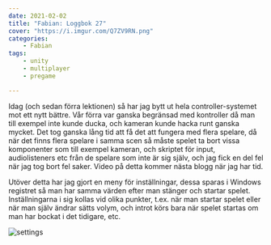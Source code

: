 ```yaml
---
date: 2021-02-02
title: "Fabian: Loggbok 27"
cover: "https://i.imgur.com/Q7ZV9RN.png"
categories: 
    - Fabian
tags:
    - unity
    - multiplayer
    - pregame

---
```


Idag (och sedan förra lektionen) så har jag bytt ut hela controller-systemet mot ett nytt bättre. Vår förra var ganska begränsad med kontroller då man till exempel inte kunde ducka, och kameran kunde hacka runt ganska mycket. Det tog ganska lång tid att få det att fungera med flera spelare, då när det finns flera spelare i samma scen så måste spelet ta bort vissa komponenter som till exempel kameran, och skriptet för input, audiolisteners etc från de spelare som inte är sig själv, och jag fick en del fel när jag tog bort fel saker. Video på detta kommer nästa blogg när jag har tid.

Utöver detta har jag gjort en meny för inställningar, dessa sparas i Windows registret så man har samma värden efter man stänger och startar spelet. Inställningarna i sig kollas vid olika punkter, t.ex. när man startar spelet eller när man själv ändrar sätts volym, och introt körs bara när spelet startas om man har bockat i det tidigare, etc.

![settings](https://i.imgur.com/m1amt4F.png)